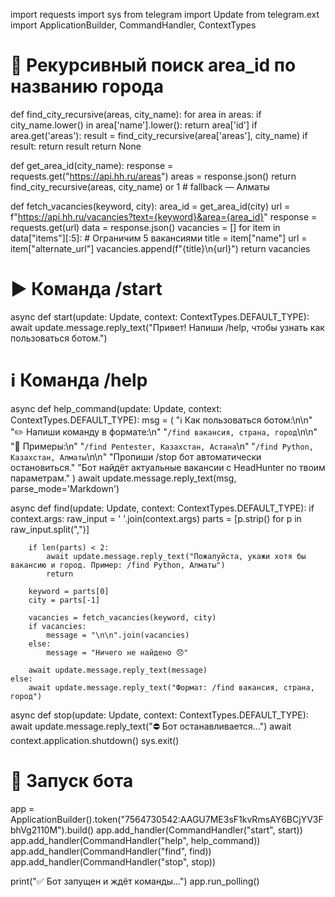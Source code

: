 import requests
import sys
from telegram import Update
from telegram.ext import ApplicationBuilder, CommandHandler, ContextTypes

# 🔎 Рекурсивный поиск area_id по названию города
def find_city_recursive(areas, city_name):
    for area in areas:
        if city_name.lower() in area['name'].lower():
            return area['id']
        if area.get('areas'):
            result = find_city_recursive(area['areas'], city_name)
            if result:
                return result
    return None

def get_area_id(city_name):
    response = requests.get("https://api.hh.ru/areas")
    areas = response.json()
    return find_city_recursive(areas, city_name) or 1  # fallback — Алматы

def fetch_vacancies(keyword, city):
    area_id = get_area_id(city)
    url = f"https://api.hh.ru/vacancies?text={keyword}&area={area_id}"
    response = requests.get(url)
    data = response.json()
    vacancies = []
    for item in data["items"][:5]:  # Ограничим 5 вакансиями
        title = item["name"]
        url = item["alternate_url"]
        vacancies.append(f"{title}\n{url}")
    return vacancies

# ▶️ Команда /start
async def start(update: Update, context: ContextTypes.DEFAULT_TYPE):
    await update.message.reply_text("Привет! Напиши /help, чтобы узнать как пользоваться ботом.")

# ℹ️ Команда /help
async def help_command(update: Update, context: ContextTypes.DEFAULT_TYPE):
    msg = (
        "ℹ️ Как пользоваться ботом:\n\n"
        "✏️ Напиши команду в формате:\n"
        "`/find вакансия, страна, город`\n\n"
        "📌 Примеры:\n"
        "`/find Pentester, Казахстан, Астана`\n"
        "`/find Python, Казахстан, Алматы`\n\n"
        "Пропиши /stop бот автоматически остановиться."
        "Бот найдёт актуальные вакансии с HeadHunter по твоим параметрам."
    )
    await update.message.reply_text(msg, parse_mode='Markdown')

async def find(update: Update, context: ContextTypes.DEFAULT_TYPE):
    if context.args:
        raw_input = ' '.join(context.args)
        parts = [p.strip() for p in raw_input.split(",")]

        if len(parts) < 2:
            await update.message.reply_text("Пожалуйста, укажи хотя бы вакансию и город. Пример: /find Python, Алматы")
            return

        keyword = parts[0]
        city = parts[-1]

        vacancies = fetch_vacancies(keyword, city)
        if vacancies:
            message = "\n\n".join(vacancies)
        else:
            message = "Ничего не найдено 😞"

        await update.message.reply_text(message)
    else:
        await update.message.reply_text("Формат: /find вакансия, страна, город")

async def stop(update: Update, context: ContextTypes.DEFAULT_TYPE):
    await update.message.reply_text("⛔️ Бот останавливается...")
    await context.application.shutdown()
    sys.exit()

# 🚀 Запуск бота
app = ApplicationBuilder().token("7564730542:AAGU7ME3sF1kvRmsAY6BCjYV3FbhVg2110M").build()
app.add_handler(CommandHandler("start", start))
app.add_handler(CommandHandler("help", help_command))
app.add_handler(CommandHandler("find", find))
app.add_handler(CommandHandler("stop", stop))

print("✅ Бот запущен и ждёт команды...")
app.run_polling()
